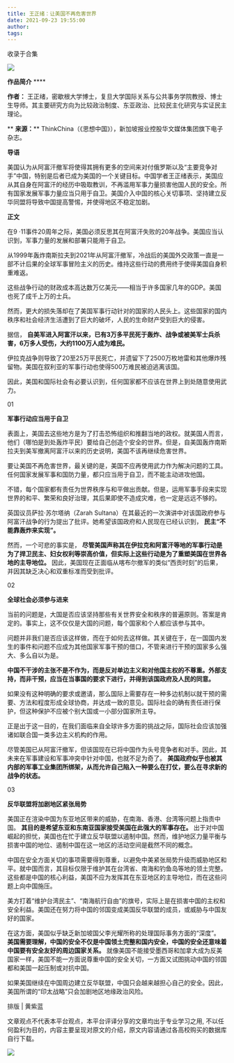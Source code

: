 ```yaml
---
title: 王正绪：让美国不再危害世界
date: 2021-09-23 19:55:00
author: 
tags: 
---
```



收录于合集

![](/images/511/2.gif)

  

**作品简介** ****

**作者：**
王正绪，密歇根大学博士，复旦大学国际关系与公共事务学院教授、博士生导师。其主要研究方向为比较政治制度、东亚政治、比较民主化研究与实证民主理论。

 ** **来源：**** ThinkChina（《思想中国》），新加坡报业控股华文媒体集团旗下电子杂志。

  

  
  
  
  
  
  
  
  
  
  
  
  
  

 **导语**

美国认为从阿富汗撤军将使得其拥有更多的空间来对付俄罗斯以及“主要竞争对手”中国，特别是后者已成为美国的一个关键目标。中国学者王正绪表示，美国应从其自身在阿富汗的经历中吸取教训，不再滥用军事力量损害他国人民的安全。所有国家发展军事力量应当只用于自卫。美国介入中国的核心关切事项、坚持建立反华同盟将导致中国提高警惕，并使得地区不稳定加剧。

  

 **正文**

  

在9 ·11事件20周年之际，美国必须反思其在阿富汗失败的20年战争。美国应当认识到，军事力量的发展和部署只能用于自卫。

  

从1999年轰炸南斯拉夫到2021年从阿富汗撤军，冷战后的美国外交政策一直是一部不计后果的全球军事冒险主义的历史。维持这些行动的费用终于使得美国自身积重难返。

  

这些战争行动的财政成本高达数万亿美元——相当于许多国家几年的GDP。美国也死了成千上万的士兵。

  

然而，更大的损失落却在了美国军事行动针对的国家的人民头上。这些国家的国内秩序和社会经济生活遭到了巨大的破坏，人民的生命财产受到巨大的侵害。

  

据信， **自美军进入阿富汗以来，已有3万多平民死于轰炸、战争或被美军士兵杀害，6万多人受伤，大约1100万人成为难民。**

  

伊拉克战争则导致了20至25万平民死亡，并遗留下了2500万枚地雷和其他爆炸残留物。美国在叙利亚的军事行动也使得500万难民被迫逃离该国。

  

因此，美国和国际社会有必要认识到，任何国家都不应该在世界上到处随意使用武力。

  

01

 **军事行动应当用于自卫**

  

表面上，美国去这些地方是为了打击恐怖组织和推翻当地的政权。就美国人而言，他们（哪怕是到处轰炸平民）要给自己创造个安全的世界。但是，自美国轰炸南斯拉夫到美军撤离阿富汗以来的历史说明，美国不该再继续危害世界。  

  

要让美国不再危害世界，最关键的是，美国不应再使用武力作为解决问题的工具。任何国家发展军事和国防力量，都只应当用于自卫，而不能主动进攻他国。

  

不错，每个国家都有责任为世界秩序与和平做出贡献。但是，运用军事手段来实现世界的和平、繁荣和良好治理，其后果即使不造成灾难，也一定是远远不够的。

  

英国议员萨拉·苏尔塔纳（Zarah Sultana）在其最近的一次演讲中对该国政府参与阿富汗战争的行为提出了批评。她希望该国政府和人民现在已经认识到，
**民主“不能靠轰炸来实现”。**

  

然而，一个可悲的事实是，
**尽管美国声称其在伊拉克和阿富汗等地的军事行动是为了捍卫民主、妇女权利等崇高价值，但实际上这些行动是为了重塑美国在世界各地的主导地位。**
因此，美国现在正面临从喀布尔撤军的类似“西贡时刻”的后果，并因其缺乏决心和双重标准而受到批评。

  

02

 **全球社会必须参与进来**

  

当前的问题是，大国是否应该坚持那些有关世界安全和秩序的普遍原则。答案是肯定的。事实上，这不仅仅是大国的问题，每个国家和个人都应该参与其中。

  

问题并非我们是否应该这样做，而在于如何去这样做。其关键在于，在一国国内发生的事件和问题不应成为其他国家军事干预的借口，不管来进行干预的国家多么强大、多么自以为是。

  

 **中国不干涉的主张不是不作为，而是反对单边主义和对他国主权的不尊重。外部支持，而非干预，应当在当事国的要求下进行，并得到该国政府及人民的同意。**

  

如果没有这种明确的要求或邀请，那么国际上需要存在一种多边机制以就干预的需要、方法和程度形成全球协商，并达成一致的意见。国际社会的确有责任进行保护，但这种保护不应被个别大国或一小部分国家所主导。

  

正是出于这一目的，在我们面临来自全球许多方面的挑战之际，国际社会应该加强诸如联合国一类多边主义机构的作用。

  

尽管美国已从阿富汗撤军，但该国现在已将中国作为头号竞争者和对手。因此，其未来在军事建设和军事冲突中针对中国，也就不足为奇了。
**美国政府似乎也被其内部的军事工业集团所绑架，从而允许自己陷入一种要么在打仗，要么在寻求新的战争的状态。**

  

03

 **反华联盟将加剧地区紧张局势**

  

美国正在渲染中国为东亚地区带来的威胁，在南海、香港、台湾等问题上指责中国。 **其目的是希望东亚和东南亚国家接受美国在此强大的军事存在。**
出于对中国崛起的担忧，美国也在忙于建立反华联盟以遏制中国。然而，维护地区力量平衡与损害中国的地位、遏制中国在这一地区的活动空间是截然不同的概念。

  

中国在安全方面关切的事项需要得到尊重，以避免中美紧张局势升级而威胁地区和平。就中国而言，其目标仅限于维护其在台湾省、南海和钓鱼岛等地的领土完整。这些都是中国的核心利益，美国不应为发挥其在东亚地区的主导地位，而在这些问题上向中国施压。

  

美方打着“维护台湾民主”、“南海航行自由”的旗号，实际上是在损害中国的主权和安全利益。美国还在努力将中国的邻国变成美国反华联盟的成员，或威胁与中国友好的国家。

  

在这方面，美国似乎缺乏新加坡国父李光耀所称的处理国际事务方面的“深度”。
**美国需要理解，中国的安全不仅是中国领土完整和国内安全，中国的安全还意味着中国要有安全友好的周边国家关系。**
就像美国不能接受墨西哥和加拿大成为反美国家一样，美国不能一方面说尊重中国的安全关切，一方面又试图挑动中国的邻国都和美国一起压制或对抗中国。

  

如果美国继续在中国周边建立反华联盟，中国只会越来越担心自己的安全。因此，美国所谓的“印太战略”只会加剧地区地缘政治风险。

  

排版 | 黄紫蓝

文章观点不代表本平台观点，本平台评译分享的文章均出于专业学习之用, 不以任何盈利为目的，内容主要呈现对原文的介绍，原文内容请通过各高校购买的数据库自行下载。

![](/images/511/3.gif)

